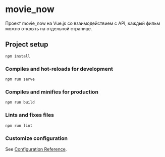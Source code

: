 # movie_now
Проект movie_now на Vue.js со взаимодействием с API, каждый фильм можно открыть на отдельной странице.

## Project setup
```
npm install
```

### Compiles and hot-reloads for development
```
npm run serve
```

### Compiles and minifies for production
```
npm run build
```

### Lints and fixes files
```
npm run lint
```

### Customize configuration
See [Configuration Reference](https://cli.vuejs.org/config/).
